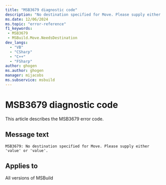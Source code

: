 ```yaml
---
title: "MSB3679 diagnostic code"
description: "No destination specified for Move. Please supply either 'value' or 'value'."
ms.date: 12/06/2024
ms.topic: "error-reference"
f1_keywords:
 - MSB3679
 - MSBuild.Move.NeedsDestination
dev_langs:
  - "VB"
  - "CSharp"
  - "C++"
  - "FSharp"
author: ghogen
ms.author: ghogen
manager: mijacobs
ms.subservice: msbuild
---
```


# MSB3679 diagnostic code

<!-- :::ErrorDefinitionDescription::: -->
<!-- :::editable-content name="introDescription"::: -->
This article describes the MSB3679 error code.
<!-- :::editable-content-end::: -->

## Message text

```output
MSB3679: No destination specified for Move. Please supply either 'value' or 'value'.
```

<!-- :::editable-content name="postOutputDescription"::: -->
<!--
{StrBegin="MSB3679: "}
-->
<!-- :::editable-content-end::: -->
<!-- :::ErrorDefinitionDescription-end::: -->

## Applies to

All versions of MSBuild
